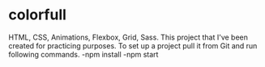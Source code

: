 # colorfull

HTML, CSS, Animations, Flexbox, Grid, Sass.
This project that I've been created for practicing purposes. To set up a project pull it from Git and run following commands.
-npm install
-npm start
